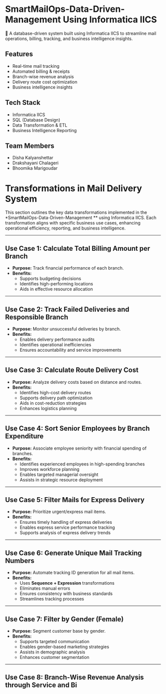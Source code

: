 # SmartMailOps-Data-Driven-Management Using Informatica IICS

🚀 A database-driven system built using Informatica IICS to streamline mail operations, billing, tracking, and business intelligence insights.

## Features
- Real-time mail tracking  
- Automated billing & receipts  
- Branch-wise revenue analysis  
- Delivery route cost optimization  
- Business intelligence insights  

## Tech Stack
- Informatica IICS  
- SQL (Database Design)  
- Data Transformation & ETL  
- Business Intelligence Reporting  

## Team Members
- Disha Kalyanshettar  
- Drakshayani Chalageri  
- Bhoomika Marigoudar  

# Transformations in Mail Delivery System

This section outlines the key data transformations implemented in the *SmartMailOps-Data-Driven-Management ** using Informatica IICS. Each transformation aligns with specific business use cases, enhancing operational efficiency, reporting, and business intelligence.

---

## Use Case 1: Calculate Total Billing Amount per Branch
- **Purpose:** Track financial performance of each branch.  
- **Benefits:**  
  - Supports budgeting decisions  
  - Identifies high-performing locations  
  - Aids in effective resource allocation  

---

## Use Case 2: Track Failed Deliveries and Responsible Branch
- **Purpose:** Monitor unsuccessful deliveries by branch.  
- **Benefits:**  
  - Enables delivery performance audits  
  - Identifies operational inefficiencies  
  - Ensures accountability and service improvements  

---

## Use Case 3: Calculate Route Delivery Cost
- **Purpose:** Analyze delivery costs based on distance and routes.  
- **Benefits:**  
  - Identifies high-cost delivery routes  
  - Supports delivery path optimization  
  - Aids in cost-reduction strategies  
  - Enhances logistics planning  

---

## Use Case 4: Sort Senior Employees by Branch Expenditure
- **Purpose:** Associate employee seniority with financial spending of branches.  
- **Benefits:**  
  - Identifies experienced employees in high-spending branches  
  - Improves workforce planning  
  - Enables targeted managerial oversight  
  - Assists in strategic resource deployment  

---

## Use Case 5: Filter Mails for Express Delivery
- **Purpose:** Prioritize urgent/express mail items.  
- **Benefits:**  
  - Ensures timely handling of express deliveries  
  - Enables express service performance tracking  
  - Supports analysis of express delivery trends  

---

## Use Case 6: Generate Unique Mail Tracking Numbers
- **Purpose:** Automate tracking ID generation for all mail items.  
- **Benefits:**  
  - Uses **Sequence + Expression** transformations  
  - Eliminates manual errors  
  - Ensures consistency with business standards  
  - Streamlines tracking processes  

---

## Use Case 7: Filter by Gender (Female)
- **Purpose:** Segment customer base by gender.  
- **Benefits:**  
  - Supports targeted communication  
  - Enables gender-based marketing strategies  
  - Assists in demographic analysis  
  - Enhances customer segmentation  

---

## Use Case 8: Branch-Wise Revenue Analysis through Service and Bi
